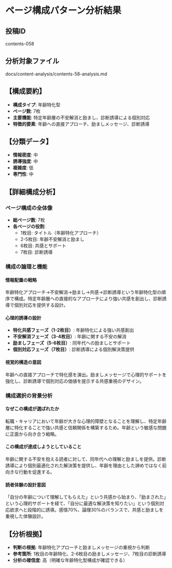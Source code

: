 # ページ構成パターン分析結果

## 投稿ID
contents-058

## 分析対象ファイル
docs/content-analysis/contents-58-analysis.md

## 【構成要約】
- **構成タイプ**: 年齢特化型
- **ページ数**: 7枚
- **主要機能**: 特定年齢層の不安解消と励まし、診断誘導による個別対応
- **特徴的要素**: 年齢への直接アプローチ、励ましメッセージ、診断誘導

## 【分類データ】
- **情報密度**: 中
- **誘導強度**: 中
- **複雑度**: 低
- **専門性**: 中

## 【詳細構成分析】

### ページ構成の全体像
- **総ページ数**: 7枚
- **各ページの役割**:
  - 1枚目: タイトル（年齢特化アプローチ）
  - 2-5枚目: 年齢不安解消と励まし
  - 6枚目: 共感とサポート
  - 7枚目: 診断誘導

### 構成の論理と機能

#### 情報配置の戦略
年齢特化アプローチ→不安解消→励まし→共感→診断誘導という年齢特化型の順序で構成。特定年齢層への直接的なアプローチにより強い共感を創出し、診断誘導で個別対応を提供する設計。

#### 心理的誘導の設計
- **特化共感フェーズ（1-2枚目）**: 年齢特化による強い共感創出
- **不安解消フェーズ（3-4枚目）**: 年齢に関する不安の解消
- **励ましフェーズ（5-6枚目）**: 同年代への励ましとサポート
- **個別対応フェーズ（7枚目）**: 診断誘導による個別解決策提供

#### 視覚的構造の意図
年齢への直接アプローチで特化感を演出。励ましメッセージで心理的サポートを強化し、診断誘導で個別対応の価値を提示する共感重視のデザイン。

### 構成選択の背景分析

#### なぜこの構成が選ばれたか
転職・キャリアにおいて年齢が大きな心理的障壁となることを理解し、特定年齢層に特化することで強い共感と信頼関係を構築するため。年齢という敏感な問題に正面から向き合う戦略。

#### この構成が達成しようとしていること
年齢に関する不安を抱える読者に対して、同年代への理解と励ましを提供。診断誘導により個別最適化された解決策を提供し、年齢を理由とした諦めではなく前向きな行動を促進する。

#### 読者体験の設計意図
「自分の年齢について理解してもらえた」という共感から始まり、「励まされた」という心理的サポートを経て、「自分に最適な解決策を知りたい」という個別対応欲求へと段階的に誘導。感情70%、論理30%のバランスで、共感と励ましを重視した体験設計。

## 【分析根拠】
- **判断の根拠**: 年齢特化アプローチと励ましメッセージの重視から判断
- **参考箇所**: 1枚目の年齢特化、2-6枚目の励ましメッセージ、7枚目の診断誘導
- **分析の確信度**: 高（明確な年齢特化型構成が確認できる）